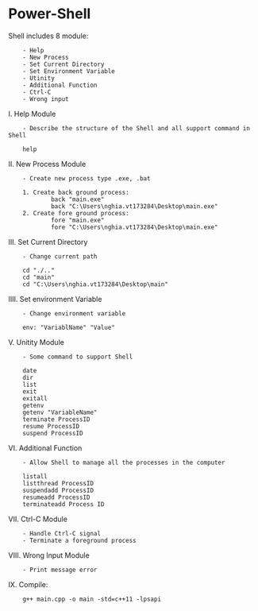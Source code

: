 # Power-Shell

Shell includes 8 module:

        - Help
        - New Process
        - Set Current Directory
        - Set Environment Variable
        - Utinity
        - Additional Function
        - Ctrl-C
        - Wrong input
      
I. Help Module

        - Describe the structure of the Shell and all support command in Shell

        help
II. New Process Module

        - Create new process type .exe, .bat

        1. Create back ground process:
                back "main.exe"
                back "C:\Users\nghia.vt173284\Desktop\main.exe"
        2. Create fore ground process:
                fore "main.exe"
                fore "C:\Users\nghia.vt173284\Desktop\main.exe"

III. Set Current Directory

        - Change current path

        cd "./.."
        cd "main"
        cd "C:\Users\nghia.vt173284\Desktop\main"
IIII. Set environment Variable

        - Change environment variable

        env: "VariablName" "Value"
V. Unitity Module

        - Some command to support Shell

        date
        dir
        list
        exit
        exitall
        getenv
        getenv "VariableName"
        terminate ProcessID
        resume ProcessID
        suspend ProcessID
        
VI. Additional Function

        - Allow Shell to manage all the processes in the computer
        
        listall
        listthread ProcessID
        suspendadd ProcessID
        resumeadd ProcessID
        terminateadd Process ID

VII. Ctrl-C Module

        - Handle Ctrl-C signal
        - Terminate a foreground process
        
VIII. Wrong Input Module

        - Print message error

IX. Compile: 
        
        g++ main.cpp -o main -std=c++11 -lpsapi
